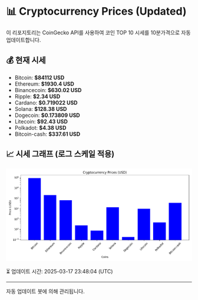 
# 📊 Cryptocurrency Prices (Updated)

이 리포지토리는 CoinGecko API를 사용하여 코인 TOP 10 시세를 10분가격으로 자동 업데이트합니다.

## 💰 현재 시세
- Bitcoin: **$84112 USD**
- Ethereum: **$1930.4 USD**
- Binancecoin: **$630.02 USD**
- Ripple: **$2.34 USD**
- Cardano: **$0.719022 USD**
- Solana: **$128.38 USD**
- Dogecoin: **$0.173809 USD**
- Litecoin: **$92.43 USD**
- Polkadot: **$4.38 USD**
- Bitcoin-cash: **$337.61 USD**

## 📈 시세 그래프 (로그 스케일 적용)
![Crypto Prices](crypto_prices.png)

⏳ 업데이트 시간: 2025-03-17 23:48:04 (UTC)

---
자동 업데이트 봇에 의해 관리됩니다.

